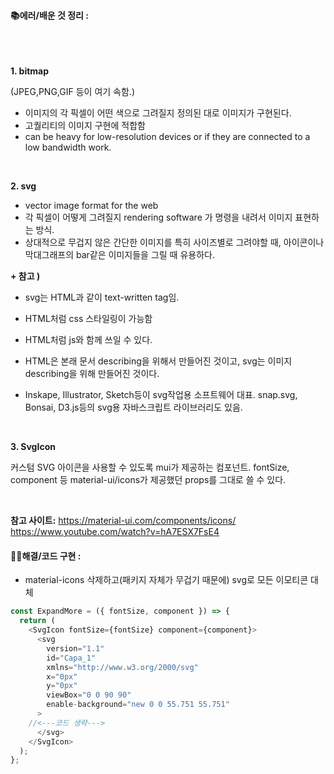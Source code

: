 #### 📚에러/배운 것 정리 :

</br>
</br>

**1. bitmap**

(JPEG,PNG,GIF 등이 여기 속함.)

- 이미지의 각 픽셀이 어떤 색으로 그려질지 정의된 대로 이미지가 구현된다.
- 고퀄리티의 이미지 구현에 적합함
- can be heavy for low-resolution devices or if they are connected to a low
  bandwidth work.

</br>

**2. svg**

- vector image format for the web
- 각 픽셀이 어떻게 그려질지 rendering software 가 명령을 내려서 이미지 표현하는 방식.
- 상대적으로 무겁지 않은 간단한 이미지를 특히 사이즈별로 그려야할 때, 아이콘이나 막대그래프의 bar같은 이미지들을 그릴 때 유용하다.

**+ 참고 )**

- svg는 HTML과 같이 text-written tag임.
- HTML처럼 css 스타일링이 가능함
- HTML처럼 js와 함께 쓰일 수 있다.
- HTML은 본래 문서 describing을 위해서 만들어진 것이고, svg는 이미지 describing을 위해 만들어진 것이다.

- Inskape, Illustrator, Sketch등이 svg작업용 소프트웨어 대표.
  snap.svg, Bonsai, D3.js등의 svg용 자바스크립트 라이브러리도 있음.

</br>

**3. SvgIcon**

커스텀 SVG 아이콘을 사용할 수 있도록 mui가 제공하는 컴포넌트. fontSize, component 등 material-ui/icons가 제공했던 props를 그대로 쓸 수 있다.

</br>

**참고 사이트:**
https://material-ui.com/components/icons/
https://www.youtube.com/watch?v=hA7ESX7FsE4
</br>

#### 👩‍💻해결/코드 구현 :

- material-icons 삭제하고(패키지 자체가 무겁기 때문에) svg로 모든 이모티콘 대체

```js
const ExpandMore = ({ fontSize, component }) => {
  return (
    <SvgIcon fontSize={fontSize} component={component}>
      <svg
        version="1.1"
        id="Capa_1"
        xmlns="http://www.w3.org/2000/svg"
        x="0px"
        y="0px"
        viewBox="0 0 90 90"
        enable-background="new 0 0 55.751 55.751"
      >
    //<---코드 생략--->
      </svg>
    </SvgIcon>
  );
};
```

